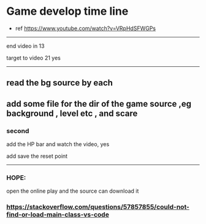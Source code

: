 # Game develop time line 


- ref
https://www.youtube.com/watch?v=VRpHdSFWGPs

---



end video in 13

target to video 21 yes 

---

## read the bg source by each 

## add some file for the dir of the game source ,eg background , level etc , and scare 


### second 

add the HP bar and watch the video, yes

add save the reset point 


---
 
### HOPE:
open the online play and the source can download it 

### https://stackoverflow.com/questions/57857855/could-not-find-or-load-main-class-vs-code